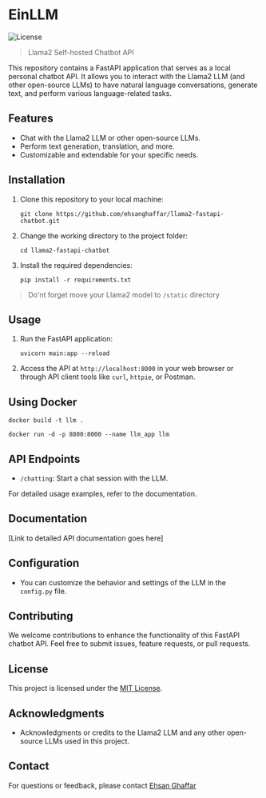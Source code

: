 # EinLLM

![License](https://img.shields.io/badge/license-MIT-blue.svg)

> Llama2 Self-hosted Chatbot API

This repository contains a FastAPI application that serves as a local personal chatbot API. It allows you to interact with the Llama2 LLM (and other open-source LLMs) to have natural language conversations, generate text, and perform various language-related tasks.

## Features

- Chat with the Llama2 LLM or other open-source LLMs.
- Perform text generation, translation, and more.
- Customizable and extendable for your specific needs.

## Installation

1. Clone this repository to your local machine:

   ```shell
   git clone https://github.com/ehsanghaffar/llama2-fastapi-chatbot.git
   ```

2. Change the working directory to the project folder:

   ```shell
   cd llama2-fastapi-chatbot
   ```

3. Install the required dependencies:

   ```shell
   pip install -r requirements.txt
   ```

> Do'nt forget move your Llama2 model to `/static` directory

## Usage

1. Run the FastAPI application:

   ```shell
   uvicorn main:app --reload
   ```

2. Access the API at `http://localhost:8000` in your web browser or through API client tools like `curl`, `httpie`, or Postman.

## Using Docker

```shell
docker build -t llm .

docker run -d -p 8800:8000 --name llm_app llm
```

## API Endpoints

- `/chatting`: Start a chat session with the LLM.
<!-- - `/generate`: Generate text based on specific prompts. -->
<!-- - `/translate`: Translate text between languages. -->

For detailed usage examples, refer to the documentation.

## Documentation

[Link to detailed API documentation goes here]

## Configuration

- You can customize the behavior and settings of the LLM in the `config.py` file.

## Contributing

We welcome contributions to enhance the functionality of this FastAPI chatbot API. Feel free to submit issues, feature requests, or pull requests.

## License

This project is licensed under the [MIT License](LICENSE).

## Acknowledgments

- Acknowledgments or credits to the Llama2 LLM and any other open-source LLMs used in this project.

## Contact

For questions or feedback, please contact [Ehsan Ghaffar](mailto:ghafari.5000@gmail.com)
